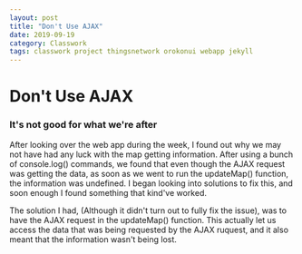 ```yaml
---
layout: post
title: "Don't Use AJAX"
date: 2019-09-19
category: Classwork
tags: classwork project thingsnetwork orokonui webapp jekyll
---
```


# Don't Use AJAX
### It's not good for what we're after

After looking over the web app during the week, I found out why we may not have had any luck with the map getting information. After using a bunch of console.log() commands, we found that even though the AJAX
request was getting the data, as soon as we went to run the updateMap() function, the information was undefined. I began looking into solutions to fix this, and soon enough I found something that kind've worked.

The solution I had, (Although it didn't turn out to fully fix the issue), was to have the AJAX request in the updateMap() function. This actually let us access the data that was being requested by the AJAX ruquest, 
and it also meant that the information wasn't being lost.
